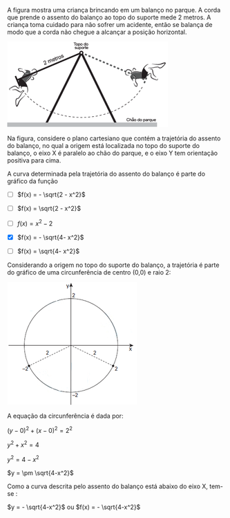 

A figura mostra uma criança brincando em um balanço no parque. A corda que prende o assento do balanço ao topo do suporte mede 2 metros. A criança toma cuidado para não sofrer um acidente, então se balança de modo que a corda não chegue a alcançar a posição horizontal.

![](a6b81741-c1a1-c8e5-adc7-ba2a39c57ef3.png)

Na figura, considere o plano cartesiano que contém a trajetória do assento do balanço, no qual a origem está localizada no topo do suporte do balanço, o eixo X é paralelo ao chão do parque, e o eixo Y tem orientação positiva para cima.

A curva determinada pela trajetória do assento do balanço é parte do gráfico da função



- [ ] $f(x) = - \sqrt{2 - x^2}$
- [ ] $f(x) = \sqrt{2 - x^2}$
- [ ] $f(x) = x^2 -2$
- [x] $f(x) = - \sqrt{4- x^2}$
- [ ] $f(x) = \sqrt{4- x^2}$


Considerando a origem no topo do suporte do balanço, a trajetória é parte do gráfico de uma circunferência de centro (0,0) e raio 2:

![](0e360093-2755-7a41-31fa-aee991504cd9.png)

A equação da circunferência é dada por:

$(y-0)^2 + (x-0)^2 = 2^2$

$y^2 + x^2 = 4$

$y^2 = 4 - x^2$

$y = \pm \sqrt{4-x^2}$

Como a curva descrita pelo assento do balanço está abaixo do eixo X, tem-se :

$y = - \sqrt{4-x^2}$ ou $f(x) = - \sqrt{4-x^2}$

        